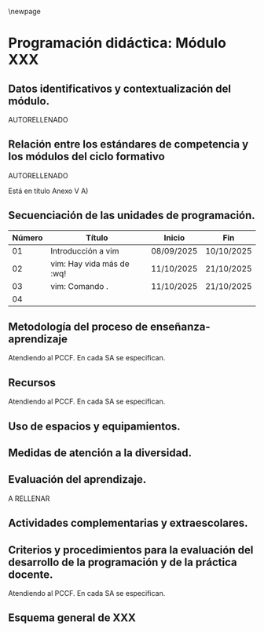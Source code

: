 \newpage

# Programación didáctica: Módulo XXX

## Datos identificativos y contextualización del módulo. 

AUTORELLENADO

## Relación entre los estándares de competencia y los módulos del ciclo formativo

AUTORELLENADO

Está en título Anexo V A) 


## Secuenciación de las unidades de programación. 

| Número | Título | Inicio | Fin |
|--------|--------|--------|-----|
| 01     | Introducción a vim| 08/09/2025| 10/10/2025|
| 02     | vim: Hay vida más de :wq! | 11/10/2025| 21/10/2025|
| 03     | vim: Comando .| 11/10/2025| 21/10/2025|
| 04     |

## Metodología del proceso de enseñanza-aprendizaje

Atendiendo al PCCF. En cada SA se especifican.

## Recursos

Atendiendo al PCCF. En cada SA se especifican.


## Uso de espacios y equipamientos. 

## Medidas de atención a la diversidad. 

## Evaluación del aprendizaje. 

A RELLENAR

## Actividades complementarias y extraescolares. 

## Criterios y procedimientos para la evaluación del desarrollo de la programación y de la práctica docente. 

Atendiendo al PCCF. En cada SA se especifican.

## Esquema general de XXX





